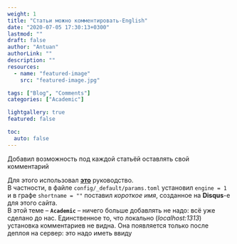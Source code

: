 ```yaml
---
weight: 1
title: "Статьи можно комментировать-English"
date: "2020-07-05 17:30:13+0300"
lastmod: ""
draft: false
author: "Antuan"
authorLink: ""
description: ""
resources:
  - name: "featured-image"
    src: "featured-image.jpg"

tags: ["Blog", "Comments"]
categories: ["Academic"]

lightgallery: true
featured: false

toc:
  auto: false
---
```


Добавил возможность под каждой статьёй оставлять свой комментарий
<!--more-->
Для этого использовал [**это**](https://sourcethemes.com/academic/docs/customization/#comments) руководство.  
В частности, в файле `config/_default/params.toml` установил `engine = 1` и в графе `shortname = ""` поставил *короткое имя*, созданное на **Disqus**-e для этого сайта.  
В этой теме – **`Academic`** – ничего больше добавлять не надо: всё уже сделано до нас. Единственное то, что локально (*localhost:1313*) установка комментариев не видна. Она появляется только после деплоя на сервер: это надо иметь ввиду
